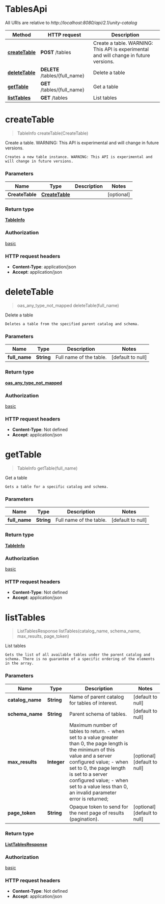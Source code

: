 # TablesApi

All URIs are relative to *http://localhost:8080/api/2.1/unity-catalog*

| Method | HTTP request | Description |
|------------- | ------------- | -------------|
| [**createTable**](TablesApi.md#createTable) | **POST** /tables | Create a table. WARNING: This API is experimental and will change in future versions.  |
| [**deleteTable**](TablesApi.md#deleteTable) | **DELETE** /tables/{full_name} | Delete a table |
| [**getTable**](TablesApi.md#getTable) | **GET** /tables/{full_name} | Get a table |
| [**listTables**](TablesApi.md#listTables) | **GET** /tables | List tables |


<a name="createTable"></a>
# **createTable**
> TableInfo createTable(CreateTable)

Create a table. WARNING: This API is experimental and will change in future versions. 

    Creates a new table instance. WARNING: This API is experimental and will change in future versions. 

### Parameters

|Name | Type | Description  | Notes |
|------------- | ------------- | ------------- | -------------|
| **CreateTable** | [**CreateTable**](../Models/CreateTable.md)|  | [optional] |

### Return type

[**TableInfo**](../Models/TableInfo.md)

### Authorization

[basic](../README.md#basic)

### HTTP request headers

- **Content-Type**: application/json
- **Accept**: application/json

<a name="deleteTable"></a>
# **deleteTable**
> oas_any_type_not_mapped deleteTable(full\_name)

Delete a table

    Deletes a table from the specified parent catalog and schema. 

### Parameters

|Name | Type | Description  | Notes |
|------------- | ------------- | ------------- | -------------|
| **full\_name** | **String**| Full name of the table. | [default to null] |

### Return type

[**oas_any_type_not_mapped**](../Models/AnyType.md)

### Authorization

[basic](../README.md#basic)

### HTTP request headers

- **Content-Type**: Not defined
- **Accept**: application/json

<a name="getTable"></a>
# **getTable**
> TableInfo getTable(full\_name)

Get a table

    Gets a table for a specific catalog and schema. 

### Parameters

|Name | Type | Description  | Notes |
|------------- | ------------- | ------------- | -------------|
| **full\_name** | **String**| Full name of the table. | [default to null] |

### Return type

[**TableInfo**](../Models/TableInfo.md)

### Authorization

[basic](../README.md#basic)

### HTTP request headers

- **Content-Type**: Not defined
- **Accept**: application/json

<a name="listTables"></a>
# **listTables**
> ListTablesResponse listTables(catalog\_name, schema\_name, max\_results, page\_token)

List tables

    Gets the list of all available tables under the parent catalog and schema. There is no guarantee of a specific ordering of the elements in the array. 

### Parameters

|Name | Type | Description  | Notes |
|------------- | ------------- | ------------- | -------------|
| **catalog\_name** | **String**| Name of parent catalog for tables of interest. | [default to null] |
| **schema\_name** | **String**| Parent schema of tables. | [default to null] |
| **max\_results** | **Integer**| Maximum number of tables to return. - when set to a value greater than 0, the page length is the minimum of this value and a server configured value; - when set to 0, the page length is set to a server configured value; - when set to a value less than 0, an invalid parameter error is returned;  | [optional] [default to null] |
| **page\_token** | **String**| Opaque token to send for the next page of results (pagination). | [optional] [default to null] |

### Return type

[**ListTablesResponse**](../Models/ListTablesResponse.md)

### Authorization

[basic](../README.md#basic)

### HTTP request headers

- **Content-Type**: Not defined
- **Accept**: application/json

